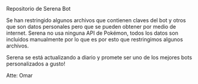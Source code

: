 Repositorio de Serena Bot

Se han restringido algunos archivos que contienen claves del bot y otros que son datos personales pero que se pueden obtener por medio de internet.
Serena no usa ninguna API de Pokémon, todos los datos son incluidos manualmente por lo que es por esto que restringimos algunos archivos.

Serena se está actualizando a diario y promete ser uno de los mejores bots personalizados a gusto!

Atte: Omar